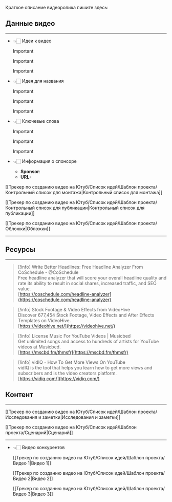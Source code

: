 Краткое описание видеоролика пишите здесь:

## Данные видео

---

- 👈🏻 Идеи к видео
    
    > [!important]
    
    > [!important]
    
    > [!important]
    
- 👈🏻 Идея для названия
    
    > [!important]
    
    > [!important]
    
    > [!important]
    
- 👈🏻 Ключевые слова
    
    > [!important]
    
    > [!important]
    
    > [!important]
    
- 👈🏻 Информация о спонсоре
    - **Sponsor**:
    - **URL:**

[[Трекер по созданию видео на Ютуб/Список идей/Шаблон проекта/Контрольный список для монтажа|Контрольный список для монтажа]]

[[Трекер по созданию видео на Ютуб/Список идей/Шаблон проекта/Контрольный список для публикации|Контрольный список для публикации]]

[[Трекер по созданию видео на Ютуб/Список идей/Шаблон проекта/Обложки|Обложки]]

---

## Ресурсы

---

> [!info] Write Better Headlines: Free Headline Analyzer From CoSchedule - @CoSchedule  
> Free headline analyzer that will score your overall headline quality and rate its ability to result in social shares, increased traffic, and SEO value.  
> [https://coschedule.com/headline-analyzer](https://coschedule.com/headline-analyzer)  

> [!info] Stock Footage & Video Effects from VideoHive  
> Discover 677,454 Stock Footage, Video Effects and After Effects Templates on VideoHive.  
> [https://videohive.net/](https://videohive.net/)  

> [!info] License Music For YouTube Videos | Musicbed  
> Get unlimited songs and access to hundreds of artists for YouTube videos at Musicbed.  
> [https://mscbd.fm/thmsfr](https://mscbd.fm/thmsfr)  

> [!info] vidIQ - How To Get More Views On YouTube  
> vidIQ is the tool that helps you learn how to get more views and subscribers and is the video creators platform.  
> [https://vidiq.com/](https://vidiq.com/)  

## Контент

---

[[Трекер по созданию видео на Ютуб/Список идей/Шаблон проекта/Исследования и заметки|Исследования и заметки]]

[[Трекер по созданию видео на Ютуб/Список идей/Шаблон проекта/Cценарий|Cценарий]]

---

- 👈🏻 Видео конкурентов
    
    [[Трекер по созданию видео на Ютуб/Список идей/Шаблон проекта/Видео 1|Видео 1]]
    
    [[Трекер по созданию видео на Ютуб/Список идей/Шаблон проекта/Видео 2|Видео 2]]
    
    [[Трекер по созданию видео на Ютуб/Список идей/Шаблон проекта/Видео 3|Видео 3]]